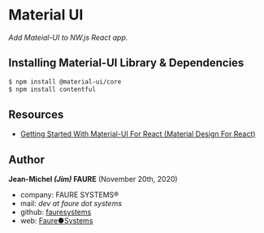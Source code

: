 # Material UI
*Add Mateial-UI to NW.js React app.*

## Installing Material-UI Library & Dependencies

```bash
$ npm install @material-ui/core
$ npm install contentful
```


## Resources

* <a href="https://medium.com/codingthesmartway-com-blog/getting-started-with-material-ui-for-react-material-design-for-react-364b2688b555" target="_blank">Getting Started With Material-UI For React (Material Design For React)</a>


## Author

**Jean-Michel _(Jim)_ FAURE** (November 20th, 2020)
* company: FAURE SYSTEMS®
* mail: *dev at faure dot systems*
* github: <a href="https://github.com/fauresystems" target="_blank">fauresystems</a>
* web: <a href="https://faure.systems/" target="_blank">Faure●Systems</a>